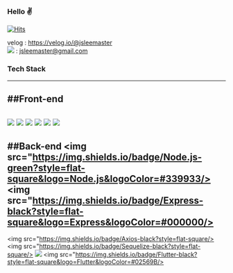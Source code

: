 ### Hello ✌
[![Hits](https://hits.seeyoufarm.com/api/count/incr/badge.svg?url=https%3A%2F%2Fgithub.com%2Fjsleemaster&count_bg=%236BD8FB&title_bg=%23AEAEAE&icon=abbrobotstudio.svg&icon_color=%23FFCC34&title=Totay+%2F+Total&edge_flat=false)](https://hits.seeyoufarm.com)

velog : https://velog.io/@jsleemaster
<br>
<img src="https://img.shields.io/badge/Gmail-red?style=flat-square&logo=Gmail&logoColor=#EA4335"/> : jsleemaster@gmail.com 

### Tech Stack
----
##Front-end
----
<a href="https://developer.mozilla.org/ko/docs/Web/JavaScript" rel="noreferrer noopener"><img src="https://img.shields.io/badge/Javascript-yellow?style=flat-square&logo=JavaScript&logoColor=#F7DF1E"/></a>
<a href="https://ko.reactjs.org/"><img src="https://img.shields.io/badge/React-blue?style=flat-square&logo=React&logoColor=#61DAFB"/></a>
<a href="https://vuejs.org/" ><img src="https://img.shields.io/badge/Vue-green?style=flat-square&logo=Vue.js&logoColor=#4FC08D"/></a>
<img src="https://img.shields.io/badge/HTML5-red?style=flat-square&logo=HTML5&logoColor=#E34F26"/>
<img src="https://img.shields.io/badge/CSS3-blue?style=flat-square&logo=CSS3&logoColor=#1572B6"/>
<img src="https://img.shields.io/badge/PHP-purple?style=flat-square&logo=PHP&logoColor=#777BB4"/>
----
##Back-end
<img src="https://img.shields.io/badge/Node.js-green?style=flat-square&logo=Node.js&logoColor=#339933/>
<img src="https://img.shields.io/badge/Express-black?style=flat-square&logo=Express&logoColor=#000000/>
----
<img src="https://img.shields.io/badge/Axios-black?style=flat-square/>
<img src="https://img.shields.io/badge/Sequelize-black?style=flat-square/>
<img src="https://img.shields.io/badge/React-Native-black?style=flat-square&logo=React&logoColor=#61DAFB"/>
<img src="https://img.shields.io/badge/Flutter-black?style=flat-square&logo=Flutter&logoColor=#02569B/>
